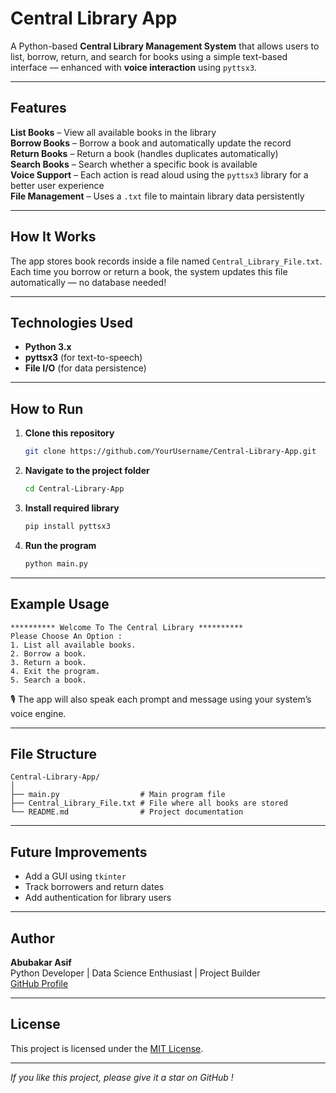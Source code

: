 # Central Library App

A Python-based **Central Library Management System** that allows users to list, borrow, return, and search for books using a simple text-based interface — enhanced with **voice interaction** using `pyttsx3`.

---

## Features

**List Books** – View all available books in the library  
**Borrow Books** – Borrow a book and automatically update the record  
**Return Books** – Return a book (handles duplicates automatically)  
**Search Books** – Search whether a specific book is available  
**Voice Support** – Each action is read aloud using the `pyttsx3` library for a better user experience  
**File Management** – Uses a `.txt` file to maintain library data persistently  

---

## How It Works

The app stores book records inside a file named `Central_Library_File.txt`.  
Each time you borrow or return a book, the system updates this file automatically — no database needed!

---

## Technologies Used

- **Python 3.x**
- **pyttsx3** (for text-to-speech)
- **File I/O** (for data persistence)

---

## How to Run

1. **Clone this repository**
   ```bash
   git clone https://github.com/YourUsername/Central-Library-App.git
   ```
2. **Navigate to the project folder**
   ```bash
   cd Central-Library-App
   ```
3. **Install required library**
   ```bash
   pip install pyttsx3
   ```
4. **Run the program**
   ```bash
   python main.py
   ```

---

## Example Usage

```text
********** Welcome To The Central Library **********
Please Choose An Option :
1. List all available books.
2. Borrow a book.
3. Return a book.
4. Exit the program.
5. Search a book.
```

🎙️ The app will also speak each prompt and message using your system’s voice engine.

---

## File Structure

```
Central-Library-App/
│
├── main.py                  # Main program file
├── Central_Library_File.txt # File where all books are stored
└── README.md                # Project documentation
```

---

## Future Improvements

- Add a GUI using `tkinter`
- Track borrowers and return dates
- Add authentication for library users

---

## Author

**Abubakar Asif**  
Python Developer | Data Science Enthusiast | Project Builder  
[GitHub Profile](https://github.com/Abubakar-Asif)

---

## License

This project is licensed under the [MIT License](https://opensource.org/licenses/MIT).

---

*If you like this project, please give it a star on GitHub !*